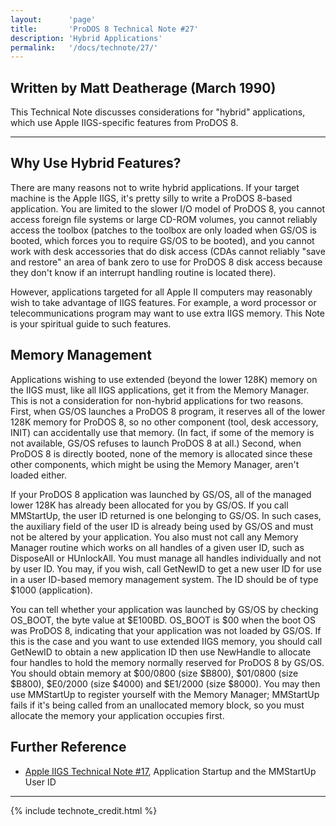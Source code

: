 ```yaml
---
layout:      'page'
title:       'ProDOS 8 Technical Note #27'
description: 'Hybrid Applications'
permalink:   '/docs/technote/27/'
---
```




<h2>Written by Matt Deatherage (March 1990)</h2>

<p>This Technical Note discusses considerations for "hybrid" applications,
which use Apple IIGS-specific features from ProDOS 8.</p>

<hr>


<h2>Why Use Hybrid Features?</h2>

<p>There are many reasons not to write hybrid applications.  If your target 
machine is the Apple IIGS, it's pretty silly to write a ProDOS 8-based 
application.  You are limited to the slower I/O model of ProDOS 8, you cannot 
access foreign file systems or large CD-ROM volumes, you cannot reliably 
access the toolbox (patches to the toolbox are only loaded when GS/OS is 
booted, which forces you to require GS/OS to be booted), and you cannot work 
with desk accessories that do disk access (CDAs cannot reliably "save and 
restore" an area of bank zero to use for ProDOS 8 disk access because they 
don't know if an interrupt handling routine is located there).</p>

<p>However, applications targeted for all Apple II computers may
reasonably wish to take advantage of IIGS features.  For example, a word
processor or telecommunications program may want to use extra IIGS memory.  
This Note is your spiritual guide to such features.</p>


<h2>Memory Management</h2>

<p>Applications wishing to use extended (beyond the lower 128K) memory on the 
IIGS must, like all IIGS applications, get it from the Memory Manager.  This 
is not a consideration for non-hybrid applications for two reasons.  First, 
when GS/OS launches a ProDOS 8 program, it reserves all of the lower 128K 
memory for ProDOS 8, so no other component (tool, desk accessory, INIT) can 
accidentally use that memory.  (In fact, if some of the memory is not 
available, GS/OS refuses to launch ProDOS 8 at all.)  Second, when ProDOS 8 is 
directly booted, none of the memory is allocated since these other components, 
which might be using the Memory Manager, aren't loaded either.</p>

<p>If your ProDOS 8 application was launched by GS/OS, all of the managed lower 
128K has already been allocated for you by GS/OS.  If you call MMStartUp, the 
user ID returned is one belonging to GS/OS.  In such cases, the auxiliary 
field of the user ID is already being used by GS/OS and must not be altered by 
your application.  You also must not call any Memory Manager routine which 
works on all handles of a given user ID, such as DisposeAll or HUnlockAll.  
You must manage all handles individually and not by user ID.  You may, if you 
wish, call GetNewID to get a new user ID for use in a user ID-based memory 
management system.  The ID should be of type $1000 (application).</p>

<p>You can tell whether your application was launched by GS/OS by checking 
OS_BOOT, the byte value at $E100BD.  OS_BOOT is $00 when the boot OS was 
ProDOS 8, indicating that your application was not loaded by GS/OS.  If this 
is the case and you want to use extended IIGS memory, you should call GetNewID 
to obtain a new application ID then use NewHandle to allocate four handles to 
hold the memory normally reserved for ProDOS 8 by GS/OS.  You should obtain 
memory at $00/0800 (size $B800), $01/0800 (size $B800), $E0/2000 (size $4000) 
and $E1/2000 (size $8000).  You may then use MMStartUp to register yourself 
with the Memory Manager; MMStartUp fails if it's being called from an 
unallocated memory block, so you must allocate the memory your application 
occupies first.</p>


<h2>Further Reference</h2>

<ul>
<li><a href="/docs/technote/iigs17/">Apple IIGS Technical Note #17</a>, Application Startup and the MMStartUp User ID</li>
</ul>

<hr>



{% include technote_credit.html %}
